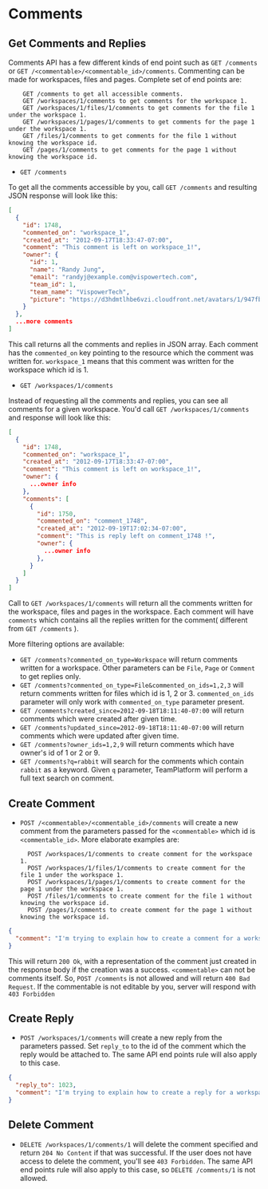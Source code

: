 Comments
========

Get Comments and Replies
------------------------

Comments API has a few different kinds of end point such as `GET /comments` or `GET /<commentable>/<commentable_id>/comments`.
Commenting can be made for workspaces, files and pages. Complete set of end points are:
        
        GET /comments to get all accessible comments.
        GET /workspaces/1/comments to get comments for the workspace 1.
        GET /workspaces/1/files/1/comments to get comments for the file 1 under the workspace 1.
        GET /workspaces/1/pages/1/comments to get comments for the page 1 under the workspace 1.
        GET /files/1/comments to get comments for the file 1 without knowing the workspace id.
        GET /pages/1/comments to get comments for the page 1 without knowing the workspace id.

* `GET /comments`

To get all the comments accessible by you, call `GET /comments` and resulting JSON response will look like this:

```json
[
  {
    "id": 1748,
    "commented_on": "workspace_1",
    "created_at": "2012-09-17T18:33:47-07:00",
    "comment": "This comment is left on workspace_1!",
    "owner": {
      "id": 1,
      "name": "Randy Jung",
      "email": "randyj@example.com@vispowertech.com",
      "team_id": 1,
      "team_name": "VispowerTech",
      "picture": "https://d3hdmtlhbe6vzi.cloudfront.net/avatars/1/947fbb3731d5e7b765a3c594be4c47ed.png"
    }
  },
  ...more comments
]
```

This call returns all the comments and replies in JSON array.
Each comment has the `commented_on` key pointing to the resource which the comment was written for.
`workspace_1` means that this comment was written for the workspace which id is 1.

* `GET /workspaces/1/comments`

Instead of requesting all the comments and replies, you can see all comments for a given workspace. You'd call `GET /workspaces/1/comments` and response will look like this:

```json
[
  {
    "id": 1748,
    "commented_on": "workspace_1",
    "created_at": "2012-09-17T18:33:47-07:00",
    "comment": "This comment is left on workspace_1!",
    "owner": {
      ...owner info
    },
    "comments": [
      {
        "id": 1750,
        "commented_on": "comment_1748",
        "created_at": "2012-09-19T17:02:34-07:00",
        "comment": "This is reply left on comment_1748 !",
        "owner": {
          ...owner info
        },
      }
    ]
  }
]
```

Call to `GET /workspaces/1/comments` will return all the comments written for the workspace, files and pages in the workspace.
Each comment will have `comments` which contains all the replies written for the comment( different from `GET /comments` ).

More filtering options are available:

* `GET /comments?commented_on_type=Workspace` will return comments written for a workspace. Other parameters can be `File`, `Page` or `Comment` to get replies only.
* `GET /comments?commented_on_type=File&commented_on_ids=1,2,3` will return comments written for files which id is 1, 2 or 3. `commented_on_ids` parameter will only work with `commented_on_type` parameter present.
* `GET /comments?created_since=2012-09-18T18:11:40-07:00` will return comments which were created after given time.
* `GET /comments?updated_since=2012-09-18T18:11:40-07:00` will return comments which were updated after given time.
* `GET /comments?owner_ids=1,2,9` will return comments which have owner's id of 1 or 2 or 9.
* `GET /comments?q=rabbit` will search for the comments which contain `rabbit` as a keyword. Given `q` parameter, TeamPlatform will perform a full text search on comment.

Create Comment
--------------

* `POST /<commentable>/<commentable_id>/comments` will create a new comment from the parameters passed for the `<commentable>` which id is `<commentable_id>`. More elaborate examples are:
  
        POST /workspaces/1/comments to create comment for the workspace 1.
        POST /workspaces/1/files/1/comments to create comment for the file 1 under the workspace 1.
        POST /workspaces/1/pages/1/comments to create comment for the page 1 under the workspace 1.
        POST /files/1/comments to create comment for the file 1 without knowing the workspace id.
        POST /pages/1/comments to create comment for the page 1 without knowing the workspace id.
        
```json
{
  "comment": "I'm trying to explain how to create a comment for a workspace...but"
}
```

This will return `200 Ok`, with a representation of the comment just created in the response body if the creation was a success.
`<commentable>` can not be comments itself. So, `POST /comments` is not allowed and will return `400 Bad Request`.
If the commentable is not editable by you, server will respond with `403 Forbidden`
  
Create Reply
--------------

* `POST /workspaces/1/comments` will create a new reply from the parameters passed. Set `reply_to` to the id of the comment which the reply would be attached to. The same API end points rule will also apply to this case.

```json
{
  "reply_to": 1023,
  "comment": "I'm trying to explain how to create a reply for a workspace comment...but"
}
```

Delete Comment
-------------

* `DELETE /workspaces/1/comments/1` will delete the comment specified and return `204 No Content` if that was successful. If the user does not have access to delete the comment, you'll see `403 Forbidden`. The same API end points rule will also apply to this case, so `DELETE /comments/1` is not allowed.